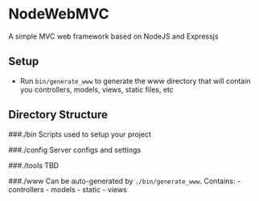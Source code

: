 NodeWebMVC
===

A simple MVC web framework based on NodeJS and Expressjs 

Setup
---

- Run `bin/generate_www` to generate the www directory that will contain you controllers, models, views, static files, etc

Directory Structure
---

###./bin
Scripts used to setup your project

###./config
Server configs and settings

###./tools
TBD

###./www
Can be auto-generated by `./bin/generate_www`. Contains:
	- controllers
	- models
	- static
	- views

